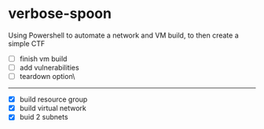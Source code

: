 # verbose-spoon
Using Powershell to automate a network and VM build, to then create a simple CTF


- [ ] finish vm build
- [ ] add vulnerabilities
- [ ] teardown option\

-----
- [x] build resource group
- [x] build virtual network
- [x] buid 2 subnets

